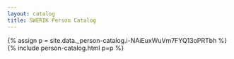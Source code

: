 ```yaml
---
layout: catalog
title: SWERIK Person Catalog
---
```

{% assign p = site.data._person-catalog.i-NAiEuxWuVm7FYQ13oPRTbh %}
{% include person-catalog.html p=p %}

